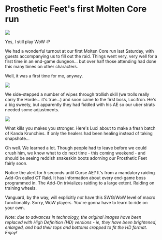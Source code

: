 # Prosthetic Feet&#039;s first Molten Core run

![](../images/mc1a-hd.jpg)

Yes, I still play WoW :P

We had a wonderful turnout at our first Molten Core run last Saturday, with guests accompanying us to fill out the raid. Things went very, very well for a first time in an end-game dungeon... but over half those attending had done this many times on other characters.

Well, it was a first time for me, anyway.

![](../images/mc1b-hd.jpg)

We side-stepped a number of wipes through trollish skill (we trolls really carry the Horde... it's true...) and soon came to the first boss, Lucifron. He's a big sweety, but apparently they had fiddled with his AE so our uber strats needed some adjustments.

![](../images/mc1c-hd.jpg)

What kills you makes you stronger. Here's Luci about to make a fresh batch of Kanda Krunchies. If only the healers had been healing instead of taking snapshote...

Oh well. We learned a lot. Though people had to leave before we could crush him, we know what to do next time - this coming weekend - and should be seeing reddish snakeskin boots adorning our Prosthetic Feet fairly soon.

Notice the alert for 5 seconds until Curse AE? It's from a mandatory raiding Add-On called CT Raid. It has information about every end-game boss programmed in. The Add-On trivializes raiding to a large extent. Raiding on training wheels.

Vanguard, by the way, will explicitly *not* have this SWG/WoW level of macro functionality. Sorry, WoW players. You're gonna have to learn to ride on your own.

*Note: due to advances in technology, the original images have been replaced with High Definition (HD) versions - ie, they have been brightened, enlarged, and had their tops and bottoms cropped to fit the HD format. Enjoy!*

